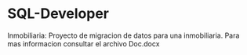 # SQL-Developer
Inmobiliaria: Proyecto de migracion de datos para una inmobiliaria. Para mas informacion consultar el archivo Doc.docx
